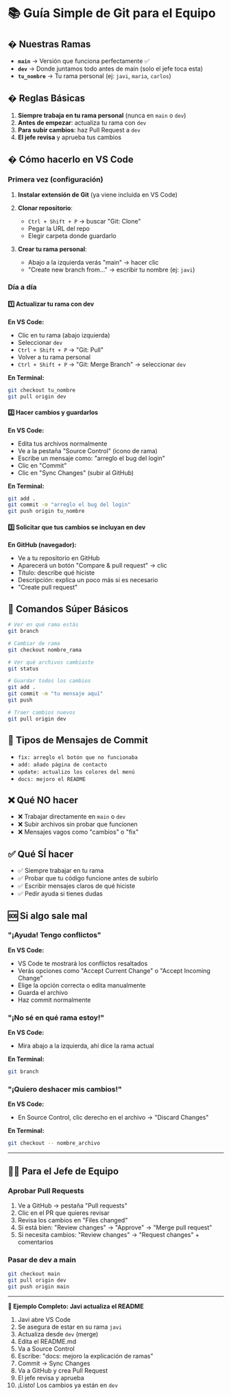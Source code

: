 # 📚 Guía Simple de Git para el Equipo

## � Nuestras Ramas

- **`main`** → Versión que funciona perfectamente ✅
- **`dev`** → Donde juntamos todo antes de main (solo el jefe toca esta)
- **`tu_nombre`** → Tu rama personal (ej: `javi`, `maria`, `carlos`)

## � Reglas Básicas

1. **Siempre trabaja en tu rama personal** (nunca en `main` o `dev`)
2. **Antes de empezar**: actualiza tu rama con `dev`
3. **Para subir cambios**: haz Pull Request a `dev`
4. **El jefe revisa** y aprueba tus cambios

## �️ Cómo hacerlo en VS Code

### Primera vez (configuración)

1. **Instalar extensión de Git** (ya viene incluida en VS Code)
2. **Clonar repositorio**:
   - `Ctrl + Shift + P` → buscar "Git: Clone"
   - Pegar la URL del repo
   - Elegir carpeta donde guardarlo

3. **Crear tu rama personal**:
   - Abajo a la izquierda verás "main" → hacer clic
   - "Create new branch from..." → escribir tu nombre (ej: `javi`)

### Día a día

#### 1️⃣ Actualizar tu rama con dev

**En VS Code:**
- Clic en tu rama (abajo izquierda)
- Seleccionar `dev`
- `Ctrl + Shift + P` → "Git: Pull"
- Volver a tu rama personal
- `Ctrl + Shift + P` → "Git: Merge Branch" → seleccionar `dev`

**En Terminal:**
```bash
git checkout tu_nombre
git pull origin dev
```

#### 2️⃣ Hacer cambios y guardarlos

**En VS Code:**
- Edita tus archivos normalmente
- Ve a la pestaña "Source Control" (icono de rama)
- Escribe un mensaje como: "arreglo el bug del login"
- Clic en "Commit"
- Clic en "Sync Changes" (subir al GitHub)

**En Terminal:**
```bash
git add .
git commit -m "arreglo el bug del login"
git push origin tu_nombre
```

#### 3️⃣ Solicitar que tus cambios se incluyan en dev

**En GitHub (navegador):**
- Ve a tu repositorio en GitHub
- Aparecerá un botón "Compare & pull request" → clic
- Título: describe qué hiciste
- Descripción: explica un poco más si es necesario
- "Create pull request"

## 🎯 Comandos Súper Básicos

```bash
# Ver en qué rama estás
git branch

# Cambiar de rama
git checkout nombre_rama

# Ver qué archivos cambiaste
git status

# Guardar todos los cambios
git add .
git commit -m "tu mensaje aquí"
git push

# Traer cambios nuevos
git pull origin dev
```

## 📝 Tipos de Mensajes de Commit

- `fix: arreglo el botón que no funcionaba`
- `add: añado página de contacto`
- `update: actualizo los colores del menú`
- `docs: mejoro el README`

## ❌ Qué NO hacer

- ❌ Trabajar directamente en `main` o `dev`
- ❌ Subir archivos sin probar que funcionen
- ❌ Mensajes vagos como "cambios" o "fix"

## ✅ Qué SÍ hacer

- ✅ Siempre trabajar en tu rama
- ✅ Probar que tu código funcione antes de subirlo
- ✅ Escribir mensajes claros de qué hiciste
- ✅ Pedir ayuda si tienes dudas

## 🆘 Si algo sale mal

### "¡Ayuda! Tengo conflictos"

**En VS Code:**
- VS Code te mostrará los conflictos resaltados
- Verás opciones como "Accept Current Change" o "Accept Incoming Change"
- Elige la opción correcta o edita manualmente
- Guarda el archivo
- Haz commit normalmente

### "¡No sé en qué rama estoy!"

**En VS Code:**
- Mira abajo a la izquierda, ahí dice la rama actual

**En Terminal:**
```bash
git branch
```

### "¡Quiero deshacer mis cambios!"

**En VS Code:**
- En Source Control, clic derecho en el archivo → "Discard Changes"

**En Terminal:**
```bash
git checkout -- nombre_archivo
```

---

## 👨‍💼 Para el Jefe de Equipo

### Aprobar Pull Requests

1. Ve a GitHub → pestaña "Pull requests"
2. Clic en el PR que quieres revisar
3. Revisa los cambios en "Files changed"
4. Si está bien: "Review changes" → "Approve" → "Merge pull request"
5. Si necesita cambios: "Review changes" → "Request changes" + comentarios

### Pasar de dev a main

```bash
git checkout main
git pull origin dev
git push origin main
```

---

**🔄 Ejemplo Completo: Javi actualiza el README**

1. Javi abre VS Code
2. Se asegura de estar en su rama `javi`
3. Actualiza desde `dev` (merge)
4. Edita el README.md
5. Va a Source Control
6. Escribe: "docs: mejoro la explicación de ramas"
7. Commit → Sync Changes
8. Va a GitHub y crea Pull Request
9. El jefe revisa y aprueba
10. ¡Listo! Los cambios ya están en `dev`
